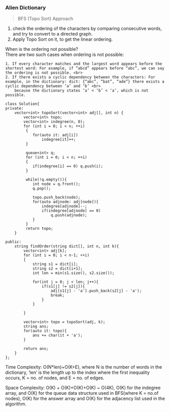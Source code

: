 
### Alien Dictionary
> BFS (Topo Sort) Approach

1. check the ordering of the characters by comparing consecutive words, and try to convert to a directed graph.
2. Apply Topo Sort on it, to get the linear ordering.

When is the ordering not possible?<br>
	There are two such cases when ordering is not possible: <br>
 
	1. If every character matches and the largest word appears before the shortest word: For example, if “abcd” appears before “abc”, we can say the ordering is not possible. <br>
	2. If there exists a cyclic dependency between the characters: For example, in the dictionary: dict: {“abc”, “bat”, “ade”} there exists a cyclic dependency between ‘a’ and ‘b’ <br>
	    because the dictionary states ‘a’ < ‘b’ < ‘a’, which is not possible.

```
class Solution{
private: 
	vector<int> topoSort(vector<int> adj[], int n) {
		vector<int> topo;
		vector<int> indegree(n, 0); 
		for (int i = 0; i < n; ++i)
		 {
		 	for(auto it: adj[i])
		 		indegree[it]++;
		 } 

		 queue<int> q;
		 for (int i = 0; i < n; ++i)
		 {
		 	if(indegree[i] == 0) q.push(i);
		 }

		 while(!q.empty()){
		 	int node = q.front();
		 	q.pop();

		 	topo.push_back(node);
		 	for(auto adjnode: adj[node]){
		 		indegree[adjnode]--;
		 		if(indegree[adjnode] == 0) 
		 			q.push(adjnode);	
		 	}
		 } 
		 return topo;
	}

public:
	string findOrder(string dict[], int n, int k){
		vector<int> adj[k];
		for (int i = 0; i < n-1; ++i)
		{
			string s1 = dict[i];
			string s2 = dict[i+1];
			int len = min(s1.size(), s2.size());

			for(int j = 0; j < len; j++){
				if(s1[j] != s2[j]){
					adj[s1[j] - 'a'].push_back(s2[j] - 'a');
					break;
				}
			}

		}

		vector<int> topo = topoSort(adj, k);
		string ans;
		for(auto it: topo){
			ans += char(it + 'a');
		} 

		return ans;
	}
};
```

Time Complexity: O(N*len)+O(K+E), where N is the number of words in the dictionary, ‘len’ is the length up to the index where the first inequality occurs, K = no. of nodes, and E = no. of edges.

Space Complexity: O(K) + O(K)+O(K)+O(K) ~ O(4K), O(K) for the indegree array, and O(K) for the queue data structure used in BFS(where K = no.of nodes), O(K) for the answer array and O(K) for the adjacency list
                  used in the algorithm.
